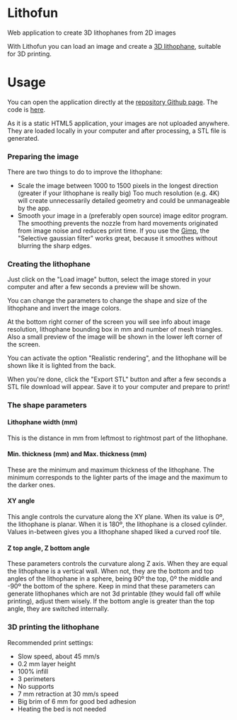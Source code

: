 # Lithofun

Web application to create 3D lithophanes from 2D images

With Lithofun you can load an image and create a [3D lithophane](https://en.wikipedia.org/wiki/Lithophane), suitable for 3D printing.

# Usage

You can open the application directly at the  [repository Github page](https://yomboprime.github.io/lithofun/lithofun.html). The code is [here](https://github.com/yomboprime/lithofun).

As it is a static HTML5 application, your images are not uploaded anywhere. They are loaded locally in your computer and after processing, a STL file is generated.

### Preparing the image

There are two things to do to improve the lithophane:

 - Scale the image between 1000 to 1500 pixels in the longest direction (greater if your lithophane is really big) Too much resolution (e.g. 4K) will create unnecessarily detailed geometry and could be unmanageable by the app.
 - Smooth your image in a (preferably open source) image editor program. The smoothing prevents the nozzle from hard movements originated from image noise and reduces print time. If you use the [Gimp](https://www.gimp.org/), the "Selective gaussian filter" works great, because it smoothes without blurring the sharp edges.

### Creating the lithophane

Just click on the "Load image" button, select the image stored in your computer and after a few seconds a preview will be shown.

You can change the parameters to change the shape and size of the lithophane and invert the image colors.

At the bottom right corner of the screen you will see info about image resolution, lithophane bounding box in mm and number of mesh triangles. Also a small preview of the image will be shown in the lower left corner of the screen.

You can activate the option "Realistic rendering", and the lithophane will be shown like it is lighted from the back.

When you're done, click the "Export STL" button and after a few seconds a STL file download will appear. Save it to your computer and prepare to print!

### The shape parameters

#### Lithophane width (mm)

This is the distance in mm from leftmost to rightmost part of the lithophane.

#### Min. thickness (mm) and Max. thickness (mm)

These are the minimum and maximum thickness of the lithophane. The minimum corresponds to the lighter parts of the image and the maximum to the darker ones.

#### XY angle

This angle controls the curvature along the XY plane. When its value is 0º, the lithophane is planar. When it is 180º, the lithophane is a closed cylinder. Values in-between gives you a lithophane shaped liked a curved roof tile.

#### Z top angle, Z bottom angle

These parameters controls the curvature along Z axis. When they are equal the lithophane is a vertical wall. When not, they are the bottom and top angles of the lithophane in a sphere, being 90º the top, 0º the middle and -90º the bottom of the sphere. Keep in mind that these parameters can generate lithophanes which are not 3d printable (they would fall off while printing), adjust them wisely. If the bottom angle is greater than the top angle, they are switched internally.

### 3D printing the lithophane

Recommended print settings:

 - Slow speed, about 45 mm/s
 - 0.2 mm layer height
 - 100% infill
 - 3 perimeters
 - No supports
 - 7 mm retraction at 30 mm/s speed
 - Big brim of 6 mm for good bed adhesion
 - Heating the bed is not needed
